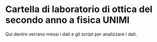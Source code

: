 # Cartella di laboratorio di ottica del secondo anno a fisica UNIMI

Qui dentro verrano messi i dati e gli script per analizzare i dati.
